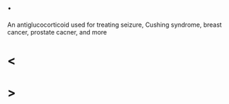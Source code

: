 # .

An antiglucocorticoid used for treating seizure, Cushing syndrome, breast cancer, prostate cacner, and more

# <

# >
